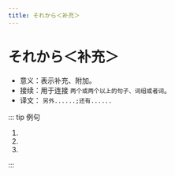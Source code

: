 ```yaml
---
title: それから＜补充＞
---
```


# それから＜补充＞

- 意义：表示补充、附加。
- 接续：用于连接 `两个或两个以上的句子、词组或者词`。
- 译文： `另外......;还有......`

::: tip 例句

1. <grammer-content sentence="[検索用/けんさくよう]のコンピューターはあそこですね。**それから**、[貸/か]し[出/だ]しカウンターはどこですか。" trans='搜索用的电脑在那儿啊。另外，借书处在哪儿？' />
2. <grammer-content sentence="[主要/しゅよう][科目/かもく]は[発音/はつおん]、[文法/ぶんぽう]、[読解/どっかい]、**それから**[作文/さくぶん]です。" trans='主要的课程有发音，语法，听力以及作文课。' />
3. <grammer-content sentence="[鈴木/すずき]さん、[高橋/たかはし]さん、**それから**[山田/やまだ]さんは、[王/おう]さんの[知/し]り[合/あ]いです。" trans='铃木，高桥还有山田都是小王的熟人。' />

:::
